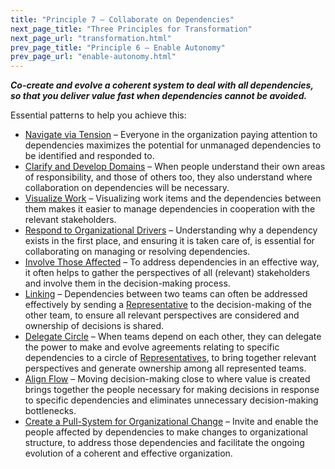 ```yaml
---
title: "Principle 7 – Collaborate on Dependencies"
next_page_title: "Three Principles for Transformation"
next_page_url: "transformation.html"
prev_page_title: "Principle 6 – Enable Autonomy"
prev_page_url: "enable-autonomy.html"
---
```




**_Co-create and evolve a coherent system to deal with all dependencies, so that you deliver value fast when dependencies cannot be avoided._**

Essential patterns to help you achieve this:

-   [Navigate via Tension](navigate-via-tension.html) – Everyone in the organization paying attention to dependencies maximizes the potential for unmanaged dependencies to be identified and responded to.
-   [Clarify and Develop Domains](clarify-and-develop-domains.html) – When people understand their own areas of responsibility, and those of others too, they also understand where collaboration on dependencies will be necessary.
-   [Visualize Work](visualize-work.html) – Visualizing work items and the dependencies between them makes it easier to manage dependencies in cooperation with the relevant stakeholders. 
-   [Respond to Organizational Drivers](respond-to-organizational-drivers.html) – Understanding why a dependency exists in the first place, and ensuring it is taken care of, is essential for collaborating on managing or resolving dependencies. 
-   [Involve Those Affected](involve-those-affected.html) – To address dependencies in an effective way, it often helps to gather the perspectives of all (relevant) stakeholders and involve them in the decision-making process.
-   [Linking](linking.html) – Dependencies between two teams can often be addressed effectively by sending a [Representative](representative.html) to the decision-making of the other team, to ensure all relevant perspectives are considered and ownership of decisions is shared.
-   [Delegate Circle](delegate-circle.html) – When teams depend on each other, they can delegate the power to make and evolve agreements relating to specific dependencies to a circle of [Representatives](representative.html), to bring together relevant perspectives and generate ownership among all represented teams.
-   [Align Flow](align-flow.html) – Moving decision-making close to where value is created brings together the people necessary for making decisions in response to specific dependencies and eliminates unnecessary decision-making bottlenecks.
-   [Create a Pull-System for Organizational Change](create-a-pull-system-for-organizational-change.html) – Invite and enable the people affected by dependencies to make changes to organizational structure, to address those dependencies and facilitate the ongoing evolution of a coherent and effective organization.

